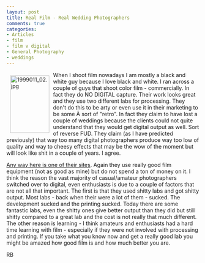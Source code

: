```yaml
---
layout: post
title: Real Film - Real Wedding Photographers
comments: true
categories:
- Articles
- film
- film v digital
- General Photography
- weddings
---
```

<a rel="lightbox" href="/wp-content/uploads/2009/10/1999011_02.jpg"><img title="1999011_02.jpg" src="/wp-content/uploads/2009/10/.thumbs/.1999011_02.jpg" border="0" alt="1999011_02.jpg" hspace="10" vspace="10" width="102" height="150" align="left" /></a>When I shoot film nowadays I am mostly a black and white guy because I love black and white. I ran across a couple of guys that shoot color film - commercially. In fact they do NO DIGITAL capture. Their work looks great and they use two different labs for processing. They don't do this to be arty or even use it in their marketing to be some Â sort of "retro". In fact they claim to have lost a couple of weddings because the clients could not quite understand that they would get digital output as well. Sort of reverse FUD. They claim (as I have predicted previously) that way too many digital photographers produce way too low of quality and way to cheesy effects that may be the wow of the moment but will look like shit in a couple of years. I agree.

<a href="http://www.twinlenslife.com/search?q=film+digital">Any way here is one of their sites</a>. Again they use really good film equipment (not as good as mine) but do not spend a ton of money on it. I think the reason the vast majority of casual/amateur photographers switched over to digital, even enthusiasts is due to a couple of factors that are not all that important. The first is that they used shitty labs and got shitty output. Most labs - back when their were a lot of them - sucked. The development sucked and the printing sucked. Today there are some fantastic labs, even the shitty ones give better output than they did but still shitty compared to a great lab and the cost is not really that much different. The other reason is learning - I think amateurs and enthusiasts had a hard time learning with film - especially if they were not involved with processing and printing. If you take what you know now and get a really good lab you might be amazed how good film is and how much better you are.

RB
